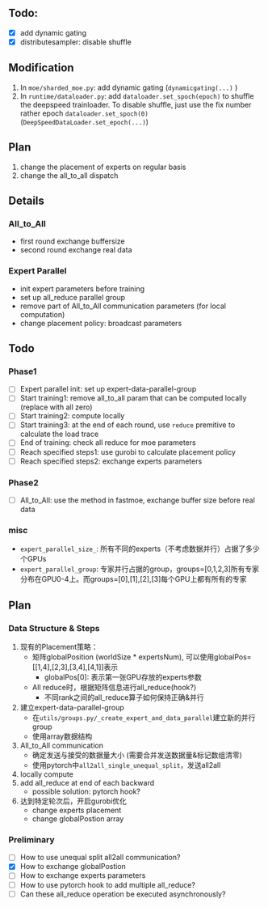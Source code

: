 ## Todo:

- [x] add dynamic gating
- [x] distributesampler: disable shuffle

## Modification

1. In `moe/sharded_moe.py`: add dynamic gating (`dynamicgating(...)` )
2. In `runtime/dataloader.py`: add `dataloader.set_spoch(epoch)` to shuffle the deepspeed trainloader. To disable shuffle, just use the fix number rather epoch `dataloader.set_spoch(0)` (`DeepSpeedDataLoader.set_epoch(...)`)


## Plan
1. change the placement of experts on regular basis
2. change the all_to_all dispatch


## Details

### All_to_All

+ first round exchange buffersize
+ second round exchange real data

### Expert Parallel

+ init expert parameters before training
+ set up all_reduce parallel group
+ remove part of All_to_All communication parameters (for local computation)
+ change placement policy: broadcast parameters

## Todo
### Phase1
- [ ] Expert parallel init: set up expert-data-parallel-group
- [ ] Start training1: remove all_to_all param that can be computed locally (replace with all zero)
- [ ] Start training2: compute locally
- [ ] Start training3: at the end of each round, use `reduce` premitive to calculate the load trace
- [ ] End of training: check all reduce for moe parameters
- [ ] Reach specified steps1: use gurobi to calculate placement policy
- [ ] Reach specified steps2: exchange experts parameters

### Phase2
- [ ] All_to_All: use the method in fastmoe, exchange buffer size before real data 



### misc
+ `expert_parallel_size_`: 所有不同的experts（不考虑数据并行）占据了多少个GPUs
+ `expert_parallel_group`: 专家并行占据的group，groups=[0,1,2,3]所有专家分布在GPU0-4上。而groups=[0],[1],[2],[3]每个GPU上都有所有的专家

## Plan
### Data Structure & Steps
1. 现有的Placement策略：
   + 矩阵globalPosition (worldSize * expertsNum), 可以使用globalPos=[[1,4],[2,3],[3,4],[4,1]]表示
     + globalPos[0]: 表示第一张GPU存放的experts参数
   + All reduce时，根据矩阵信息进行all_reduce(hook?)
      + 不同rank之间的all_reduce算子如何保持正确&并行
2. 建立expert-data-parallel-group
   + 在`utils/groups.py/_create_expert_and_data_parallel`建立新的并行group
   + 使用array数据结构
3. All_to_All communication
   + 确定发送与接受的数据量大小 (需要合并发送数据量&标记数组清零)
   + 使用pytorch中`all2all_single_unequal_split`，发送all2all
4. locally compute
5. add all_reduce at end of each backward
   + possible solution: pytorch hook?
6. 达到特定轮次后，开启gurobi优化
   + change experts placement
   + change globalPostion array

### Preliminary
- [ ] How to use unequal split all2all communication?
- [x] How to exchange globalPostion
- [ ] How to exchange experts parameters
- [ ] How to use pytorch hook to add multiple all_reduce?
- [ ] Can these all_reduce operation be executed asynchronously?
